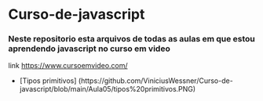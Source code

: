 # Curso-de-javascript
### Neste repositorio esta arquivos de todas as aulas em que estou aprendendo javascript no curso em video
link https://www.cursoemvideo.com/
<ul>
  
<li>[Tipos primitivos] (https://github.com/ViniciusWessner/Curso-de-javascript/blob/main/Aula05/tipos%20primitivos.PNG) </li>
</ul>
